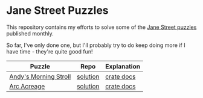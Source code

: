 # Jane Street Puzzles

This repository contains my efforts to solve some of the [Jane Street
puzzles](https://www.janestreet.com/puzzles/) published monthly.

So far, I've only done one, but I'll probably try to do keep doing more
if I have time - they're quite good fun!

| Puzzle                                                                                  | Repo                                                                                      | Explanation                                            |
| --------------------------------------------------------------------------------------- | ----------------------------------------------------------------------------------------- | ------------------------------------------------------ |
| [Andy's Morning Stroll](https://www.janestreet.com/puzzles/andys-morning-stroll-index/) | [solution](https://github.com/seabo/jane-street-puzzles/tree/master/andys-morning-stroll) | [crate docs](https://js.seabo.me/andys_morning_stroll) |
| [Arc Acreage](https://www.janestreet.com/puzzles/current-puzzle/)                       | [solution](https://github.com/seabo/jane-street-puzzles/tree/master/arc-acreage)          | [crate docs](https://js.seabo.me/arc_acreage)          |
